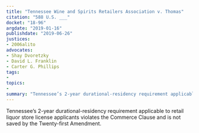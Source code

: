 ```yaml
---
title: "Tennessee Wine and Spirits Retailers Association v. Thomas"
citation: "588 U.S. ___"
docket: "18-96"
argdate: "2019-01-16"
publishdate: "2019-06-26"
justices:
- 2006alito
advocates:
- Shay Dvoretzky
- David L. Franklin
- Carter G. Phillips
tags:
- 
topics:
- 
summary: "Tennessee’s 2-year durational-residency requirement applicable to retail liquor store license applicants violates the Commerce Clause and is not saved by the Twenty-first Amendment."
---
```

Tennessee’s 2-year durational-residency requirement applicable to retail liquor store license applicants violates the Commerce Clause and is not saved by the Twenty-first Amendment.
